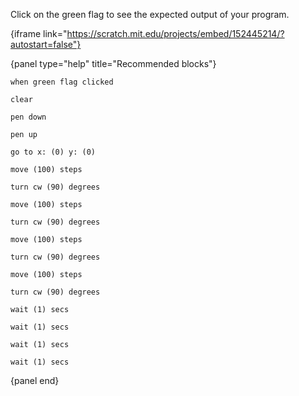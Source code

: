 Click on the green flag to see the expected output of your program.

{iframe link="https://scratch.mit.edu/projects/embed/152445214/?autostart=false"}

{panel type="help" title="Recommended blocks"}

```scratch:split:random
when green flag clicked
```

```scratch:split:random
clear

pen down

pen up
```

```scratch:split:random
go to x: (0) y: (0)

move (100) steps

turn cw (90) degrees

move (100) steps

turn cw (90) degrees

move (100) steps

turn cw (90) degrees

move (100) steps

turn cw (90) degrees
```

```scratch:split:random
wait (1) secs

wait (1) secs

wait (1) secs

wait (1) secs
```

{panel end}
